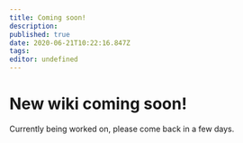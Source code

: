 ```yaml
---
title: Coming soon!
description: 
published: true
date: 2020-06-21T10:22:16.847Z
tags: 
editor: undefined
---
```


# New wiki coming soon!
Currently being worked on, please come back in a few days.